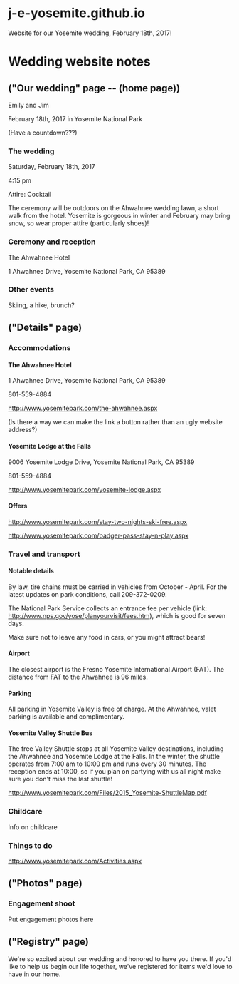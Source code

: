 # j-e-yosemite.github.io

Website for our Yosemite wedding, February 18th, 2017!

# Wedding website notes

## ("Our wedding" page -- (home page)) 

Emily and Jim

February 18th, 2017 in Yosemite National Park

(Have a countdown???)


### The wedding

Saturday, February 18th, 2017

4:15 pm

Attire: Cocktail

The ceremony will be outdoors on the Ahwahnee wedding lawn, a short walk from the hotel. Yosemite is gorgeous in winter and February may bring snow, so wear proper attire (particularly shoes)!  

### Ceremony and reception

The Ahwahnee Hotel

1 Ahwahnee Drive, Yosemite National Park, CA 95389

### Other events

Skiing, a hike, brunch?

## ("Details" page) 

### Accommodations

#### The Ahwahnee Hotel

1 Ahwahnee Drive, Yosemite National Park, CA 95389

801-559-4884

http://www.yosemitepark.com/the-ahwahnee.aspx

(Is there a way we can make the link a button rather than an ugly website address?)

#### Yosemite Lodge at the Falls

9006 Yosemite Lodge Drive, Yosemite National Park, CA 95389

801-559-4884

http://www.yosemitepark.com/yosemite-lodge.aspx

#### Offers

http://www.yosemitepark.com/stay-two-nights-ski-free.aspx

http://www.yosemitepark.com/badger-pass-stay-n-play.aspx

### Travel and transport

#### Notable details

By law, tire chains must be carried in vehicles from October - April. For the latest updates on park conditions, call 209-372-0209.

The National Park Service collects an entrance fee per vehicle (link: http://www.nps.gov/yose/planyourvisit/fees.htm), which is good for seven days.

Make sure not to leave any food in cars, or you might attract bears!

#### Airport

The closest airport is the Fresno Yosemite International Airport (FAT). The distance from FAT to the Ahwahnee is 96 miles. 

#### Parking

All parking in Yosemite Valley is free of charge. At the Ahwahnee, valet parking is available and complimentary.

#### Yosemite Valley Shuttle Bus

The free Valley Shuttle stops at all Yosemite Valley destinations, including the Ahwahnee and Yosemite Lodge at the Falls. In the winter, the shuttle operates from 7:00 am to 10:00 pm and runs every 30 minutes. The reception ends at 10:00, so if you plan on partying with us all night make sure you don't miss the last shuttle!

http://www.yosemitepark.com/Files/2015_Yosemite-ShuttleMap.pdf

### Childcare

Info on childcare

### Things to do

http://www.yosemitepark.com/Activities.aspx

## ("Photos" page) 

### Engagement shoot

Put engagement photos here

## ("Registry" page)

We're so excited about our wedding and honored to have you there. If you'd like to help us begin our life together, we've registered for items we'd love to have in our home.
